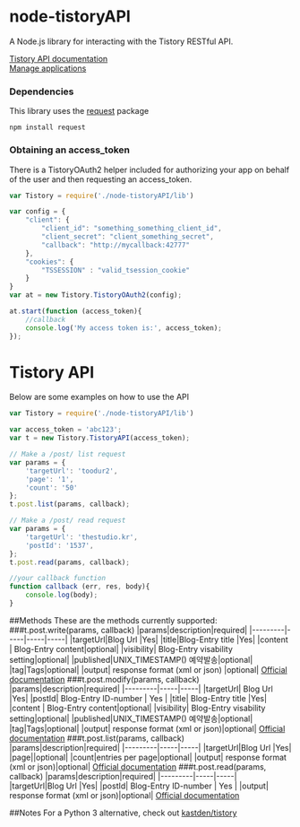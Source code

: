 node-tistoryAPI
===============

A Node.js library for interacting with the Tistory RESTful API.

[Tistory API documentation](http://www.tistory.com/guide/api/index)  
[Manage applications](http://www.tistory.com/guide/api/manage/list)

### Dependencies
This library uses the [request](https://github.com/request/request) package

```
npm install request
```

### Obtaining an access_token
There is a TistoryOAuth2 helper included for authorizing your app on behalf of the user and then requesting an access_token.

```javascript
var Tistory = require('./node-tistoryAPI/lib')

var config = {
    "client": {
        "client_id": "something_something_client_id",
        "client_secret": "client_something_secret",
        "callback": "http://mycallback:42777"
    },
    "cookies": {
        "TSSESSION" : "valid_tsession_cookie"
    }
}
var at = new Tistory.TistoryOAuth2(config);

at.start(function (access_token){ 
    //callback
    console.log('My access token is:', access_token);
});
```

Tistory API
============
Below are some examples on how to use the API
```javascript
var Tistory = require('./node-tistoryAPI/lib')

var access_token = 'abc123';
var t = new Tistory.TistoryAPI(access_token);

// Make a /post/ list request
var params = {
    'targetUrl': 'toodur2',
    'page': '1',
    'count': '50'
};
t.post.list(params, callback);

// Make a /post/ read request
var params = {
    'targetUrl': 'thestudio.kr',
    'postId': '1537',
};
t.post.read(params, callback);

//your callback function
function callback (err, res, body){
    console.log(body);
}

```
##Methods
These are the methods currently supported:
###t.post.write(params, callback) [](http://www.tistory.com/guide/api/manage/list)
|params|description|required|
|---------|-----|-----|-----|
|targetUrl|Blog Url |Yes|
|title|Blog-Entry title |Yes|
|content | Blog-Entry content|optional|
|visibility| Blog-Entry visability setting|optional|
|published|UNIX_TIMESTAMP() 예약발송|optional|
|tag|Tags|optional|
|output| response format (xml or json) |optional|
[Official documentation](http://www.tistory.com/guide/api/post.php#post-write)
###t.post.modify(params, callback)
|params|description|required|
|---------|-----|-----|
|targetUrl| Blog Url |Yes|
|postId| Blog-Entry ID-number | Yes |
|title| Blog-Entry title |Yes|
|content | Blog-Entry content|optional|
|visibility| Blog-Entry visability setting|optional|
|published|UNIX_TIMESTAMP() 예약발송|optional|
|tag|Tags|optional|
|output| response format  (xml or json)|optional|
[Official documentation](http://www.tistory.com/guide/api/post.php#post-modify)
###t.post.list(params, callback)
|params|description|required|
|---------|-----|-----|
|targetUrl|Blog Url |Yes|
|page||optional|
|count|entries per page|optional|
|output| response format  (xml or json)|optional|
[Official documentation](http://www.tistory.com/guide/api/post.php#post-list)
###t.post.read(params, callback)
|params|description|required|
|---------|-----|-----|
|targetUrl|Blog Url |Yes|
|postId| Blog-Entry ID-number | Yes |
|output| response format  (xml or json)|optional|
[Official documentation](http://www.tistory.com/guide/api/post.php#post-read)

##Notes
For a Python 3 alternative,  check out [kastden/tistory](https://github.com/kastden/tistory)

